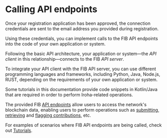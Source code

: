 # Calling API endpoints

Once your registration application has been approved, the connection credentials are sent to the email address you provided during registration.

Using these credentials, you can implement calls to the FIB API endpoints into the code of your own application or system.

Following the basic API architecture, your application or system—the _API client_ in this relationship—connects to the FIB _API server_.

To integrate your API client with the FIB API server, you can use different programming languages and frameworks, including Python, Java, Node.js, RUST, depending on the requirements of your own application or system.

Some tutorials in this documentation provide code snippets in Kotlin/Java that are required in order to perform Iroha-related operations.

The provided FIB [API endpoints](../api-specification.md) allow users to access the network's blockchain data, enabling users to perform operations such as [submitting](../tutorials-api/submitting-a-contribution.md), [retrieving](../tutorials-api/retrieving-top-contributions.md) and [flagging contributions](../tutorials-api/flagging-a-contribution.md), etc.

For examples of scenarios where FIB API endpoints are being called, check out [Tutorials](../tutorials.md).
